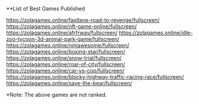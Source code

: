 **List of Best Games Published

https://zolagames.online/fastlane-road-to-revenge/fullscreen/
https://zolagames.online/nft-game-online/fullscreen/
https://zolagames.online/afrfrway/fullscreen/
https://zolagames.online/idle-zoo-tycoon-3d-animal-park-game/fullscreen/
https://zolagames.online/ninjawesome/fullscreen/
https://zolagames.online/boxing-star/fullscreen/
https://zolagames.online/snow-trial/fullscreen/
https://zolagames.online/roar-of-city/fullscreen/
https://zolagames.online/car-vs-cop/fullscreen/
https://zolagames.online/blocky-highway-traffic-racing-race/fullscreen/
https://zolagames.online/save-the-bear/fullscreen/

*Note: The above games are not ranked.
